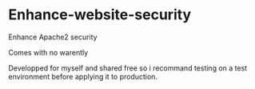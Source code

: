 # Enhance-website-security
Enhance Apache2 security

Comes with no warently

Developped for myself and shared free so i recommand testing on a test environment before applying it to production.